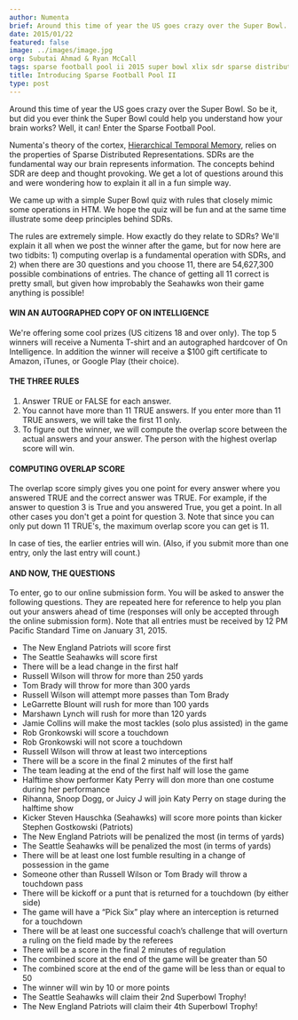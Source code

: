 ```yaml
---
author: Numenta
brief: Around this time of year the US goes crazy over the Super Bowl. So be it, but did you ever think the Super Bowl could help you understand how your brain works? Well, it can!
date: 2015/01/22
featured: false
image: ../images/image.jpg
org: Subutai Ahmad & Ryan McCall
tags: sparse football pool ii 2015 super bowl xlix sdr sparse distributed representation htm
title: Introducing Sparse Football Pool II
type: post
---
```


Around this time of year the US goes crazy over the Super Bowl. So be it, but
did you ever think the Super Bowl could help you understand how your brain
works? Well, it can!  Enter the Sparse Football Pool.

Numenta's theory of the cortex,
[Hierarchical Temporal Memory](/technology-overview/),
relies on the properties of Sparse Distributed Representations. SDRs are the
fundamental way our brain represents information. The concepts behind SDR are
deep and thought provoking. We get a lot of questions around this and were
wondering how to explain it all in a fun simple way.

We came up with a simple Super Bowl quiz with rules that closely mimic some
operations in HTM. We hope the quiz will be fun and at the same time illustrate
some deep principles behind SDRs.

The rules are extremely simple. How exactly do they relate to SDRs? We'll
explain it all when we post the winner after the game, but for now here are two
tidbits: 1) computing overlap is a fundamental operation with SDRs, and 2) when
there are 30 questions and you choose 11, there are 54,627,300 possible
combinations of entries. The chance of getting all 11 correct is pretty small,
but given how improbably the Seahawks won their game anything is possible!

#### WIN AN AUTOGRAPHED COPY OF ON INTELLIGENCE

We're offering some cool prizes (US citizens 18 and over only). The top 5
winners will receive a Numenta T-shirt and an autographed hardcover of On
Intelligence. In addition the winner will receive a $100 gift certificate to
Amazon, iTunes, or Google Play (their choice).

#### THE THREE RULES

1. Answer TRUE or FALSE for each answer.
1. You cannot have more than 11 TRUE answers. If you enter more than 11 TRUE
    answers, we will take the first 11 only.
1. To figure out the winner, we will compute the overlap score between the
    actual answers and your answer. The person with the highest overlap score
    will win.

#### COMPUTING OVERLAP SCORE

The overlap score simply gives you one point for every answer where you answered
TRUE and the correct answer was TRUE. For example, if the answer to question 3
is True and you answered True, you get a point. In all other cases you don't get
a point for question 3. Note that since you can only put down 11 TRUE's, the
maximum overlap score you can get is 11.

In case of ties, the earlier entries will win. (Also, if you submit more than
one entry, only the last entry will count.)

#### AND NOW, THE QUESTIONS

To enter, go to our online submission form. You will be asked to answer the
following questions. They are repeated here for reference to help you plan out
your answers ahead of time (responses will only be accepted through the online
submission form). Note that all entries must be received by 12 PM Pacific
Standard Time on January 31, 2015.

* The New England Patriots will score first
* The Seattle Seahawks will score first
* There will be a lead change in the first half
* Russell Wilson will throw for more than 250 yards
* Tom Brady will throw for more than 300 yards
* Russell Wilson will attempt more passes than Tom Brady
* LeGarrette Blount will rush for more than 100 yards
* Marshawn Lynch will rush for more than 120 yards
* Jamie Collins will make the most tackles (solo plus assisted) in the game
* Rob Gronkowski will score a touchdown
* Rob Gronkowski will not score a touchdown
* Russell Wilson will throw at least two interceptions
* There will be a score in the final 2 minutes of the first half
* The team leading at the end of the first half will lose the game
* Halftime show performer Katy Perry will don more than one costume during her
  performance
* Rihanna, Snoop Dogg, or Juicy J will join Katy Perry on stage during the
  halftime show
* Kicker Steven Hauschka (Seahawks) will score more points than kicker Stephen
  Gostkowski (Patriots)
* The New England Patriots will be penalized the most (in terms of yards)
* The Seattle Seahawks will be penalized the most (in terms of yards)
* There will be at least one lost fumble resulting in a change of possession in
  the game
* Someone other than Russell Wilson or Tom Brady will throw a touchdown pass
* There will be kickoff or a punt that is returned for a touchdown (by either
  side)
* The game will have a “Pick Six” play where an interception is returned for a
  touchdown
* There will be at least one successful coach’s challenge that will overturn a
  ruling on the field made by the referees
* There will be a score in the final 2 minutes of regulation
* The combined score at the end of the game will be greater than 50
* The combined score at the end of the game will be less than or equal to 50
* The winner will win by 10 or more points
* The Seattle Seahawks will claim their 2nd Superbowl Trophy!
* The New England Patriots will claim their 4th Superbowl Trophy!
